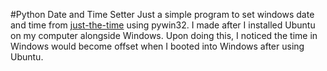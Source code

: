 #Python Date and Time Setter
Just a simple program to set windows date and time from [just-the-time](http://just-the-time.appspot.com/) using pywin32. I made after I installed Ubuntu on my computer alongside Windows. Upon doing this, I noticed the time in Windows would become offset when I booted into Windows after using Ubuntu.